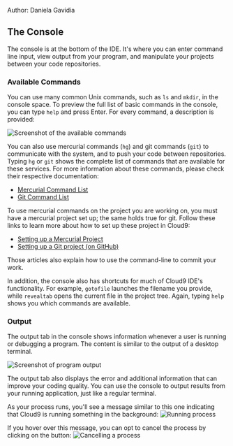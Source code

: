 Author: Daniela Gavidia

## The Console

The console is at the bottom of the IDE. It's where you can enter command line input, view output from your program, and manipulate your projects between your code repositories. 

### Available Commands

You can use many common Unix commands, such as `ls` and `mkdir`, in the console space. To preview the full list of basic commands in the console, you can type `help` and press Enter. For every command, a description is provided:

![Screenshot of the available commands](./images/availableCommands.png)

You can also use mercurial commands (`hg`) and git commands (`git`) to communicate with the system, and to push your code between repositories. Typing `hg` or `git` shows the complete list of commands that are available for these services. For more information about these commands, please check their respective documentation:

* [Mercurial Command List](http://mercurial.selenic.com/guide)
* [Git Command List](http://help.github.com/git-cheat-sheets)

To use mercurial commands on the project you are working on, you must have a mercurial project set up; the same holds true for git. Follow these links to learn more about how to set up these project in Cloud9:

* [Setting up a Mercurial Project](./setting_up_bitbucket_workspace.html)
* [Setting up a Git project (on GitHub)](./setting_up_github_workspace.html)

Those articles also explain how to use the command-line to commit your work.

In addition, the console also has shortcuts for much of Cloud9 IDE's functionality. For example, `gotofile` launches the filename you provide, while `revealtab` opens the current file in the project tree. Again, typing `help` shows you which commands are available.

### Output

The output tab in the console shows information whenever a user is running or debugging a program. The content is similar to the output of a desktop terminal.

![Screenshot of program output](./images/consoleOutput.png)

The output tab also displays the error and additional information that can improve your coding quality. You can use the console to output results from your running application, just like a regular terminal.

As your process runs, you'll see a message similar to this one indicating that Cloud9 is running something in the background: ![Running process](./images/runningProcess.png)

If you hover over this message, you can opt to cancel the process by clicking on the button: ![Cancelling a process](./images/cancellingProcess.png)